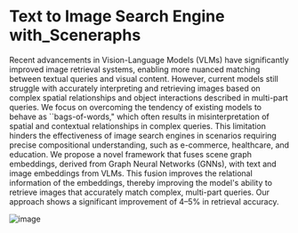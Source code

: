 # Text to Image Search Engine with_Sceneraphs
Recent advancements in Vision-Language Models (VLMs) have significantly improved image retrieval systems, enabling more nuanced matching between textual queries and visual content. However, current models still struggle with accurately interpreting and retrieving images based on complex spatial relationships and object interactions described in multi-part queries. We focus on overcoming the tendency of existing models to behave as ``bags-of-words," which often results in misinterpretation of spatial and contextual relationships in complex queries. This limitation hinders the effectiveness of image search engines in scenarios requiring precise compositional understanding, such as e-commerce, healthcare, and education. We propose a novel framework that fuses scene graph embeddings, derived from Graph Neural Networks (GNNs), with text and image embeddings from VLMs. This fusion improves the relational information of the embeddings, thereby improving the model's ability to retrieve images that accurately match complex, multi-part queries. Our approach shows a significant improvement of 4–5\% in retrieval accuracy.

 ![image](https://github.com/user-attachments/assets/8fd177a3-13b2-42f3-a998-a2e4ff432b65)
